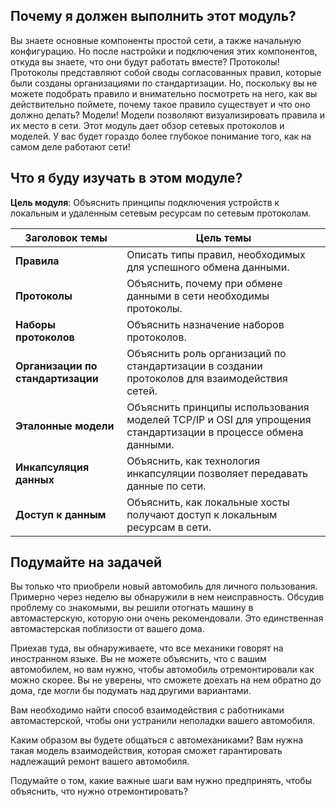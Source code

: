 <!-- verified: agorbachev 03.05.2022 -->

<!-- 3.0.1 -->
##  Почему я должен выполнить этот модуль?

Вы знаете основные компоненты простой сети, а также начальную конфигурацию. Но после настройки и подключения этих компонентов, откуда вы знаете, что они будут работать вместе? Протоколы! Протоколы представляют собой своды согласованных правил, которые были созданы организациями по стандартизации. Но, поскольку вы не можете подобрать правило и внимательно посмотреть на него, как вы действительно поймете, почему такое правило существует и что оно должно делать? Модели! Модели позволяют визуализировать правила и их место в сети. Этот модуль дает обзор сетевых протоколов и моделей. У вас будет гораздо более глубокое понимание того, как на самом деле работают сети!

<!-- 3.0.2 -->
##  Что я буду изучать в этом модуле?

**Цель модуля**: Объяснить принципы подключения устройств к локальным и удаленным сетевым ресурсам по сетевым протоколам.

| **Заголовок темы** | **Цель темы** |
| --- | --- |
| **Правила** | Описать типы правил, необходимых для успешного обмена данными. |
| **Протоколы** | Объяснить, почему при обмене данными в сети необходимы протоколы. |
| **Наборы протоколов** | Объяснить назначение наборов протоколов. |
| **Организации по стандартизации** | Объяснить роль организаций по стандартизации в создании протоколов для взаимодействия сетей. |
| **Эталонные модели** | Объяснить принципы использования моделей TCP/IP и OSI для упрощения стандартизации в процессе обмена данными. |
| **Инкапсуляция данных** | Объяснить, как технология инкапсуляции позволяет передавать данные по сети. |
| **Доступ к данным** | Объяснить, как локальные хосты получают доступ к локальным ресурсам в сети. |

<!-- 3.0.3 -->
## Подумайте на задачей

Вы только что приобрели новый автомобиль для личного пользования. Примерно через неделю вы обнаружили в нем неисправность. Обсудив проблему со знакомыми, вы решили отогнать машину в автомастерскую, которую они очень рекомендовали. Это единственная автомастерская поблизости от вашего дома.

Приехав туда, вы обнаруживаете, что все механики говорят на иностранном языке. Вы не можете объяснить, что с вашим автомобилем, но вам нужно, чтобы автомобиль отремонтировали как можно скорее. Вы не уверены, что сможете доехать на нем обратно до дома, где могли бы подумать над другими вариантами.

Вам необходимо найти способ взаимодействия с работниками автомастерской, чтобы они устранили неполадки вашего автомобиля.

Каким образом вы будете общаться с автомеханиками? Вам нужна такая модель взаимодействия, которая сможет гарантировать надлежащий ремонт вашего автомобиля.

Подумайте о том, какие важные шаги вам нужно предпринять, чтобы объяснить, что нужно отремонтировать?  

